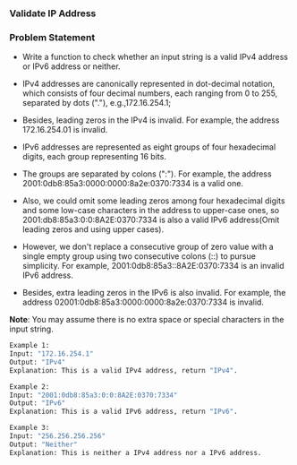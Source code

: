 ### Validate IP Address

### Problem Statement
* Write a function to check whether an input string is a valid IPv4 address or IPv6 address or neither.

* IPv4 addresses are canonically represented in dot-decimal notation, which consists of four decimal numbers, each ranging from 0 to 255, separated by dots ("."), e.g.,172.16.254.1;

* Besides, leading zeros in the IPv4 is invalid. For example, the address 172.16.254.01 is invalid.

* IPv6 addresses are represented as eight groups of four hexadecimal digits, each group representing 16 bits. 

* The groups are separated by colons (":"). For example, the address 2001:0db8:85a3:0000:0000:8a2e:0370:7334 is a valid one. 

* Also, we could omit some leading zeros among four hexadecimal digits and some low-case characters in the address to upper-case ones, so 2001:db8:85a3:0:0:8A2E:0370:7334 is also a valid IPv6 address(Omit leading zeros and using upper cases).

* However, we don't replace a consecutive group of zero value with a single empty group using two consecutive colons (::) to pursue simplicity. For example, 2001:0db8:85a3::8A2E:0370:7334 is an invalid IPv6 address.

* Besides, extra leading zeros in the IPv6 is also invalid. For example, the address 02001:0db8:85a3:0000:0000:8a2e:0370:7334 is invalid.

**Note**: You may assume there is no extra space or special characters in the input string.

```bash
Example 1:
Input: "172.16.254.1"
Output: "IPv4"
Explanation: This is a valid IPv4 address, return "IPv4".

```

```bash
Example 2:
Input: "2001:0db8:85a3:0:0:8A2E:0370:7334"
Output: "IPv6"
Explanation: This is a valid IPv6 address, return "IPv6".

```

```bash
Example 3:
Input: "256.256.256.256"
Output: "Neither"
Explanation: This is neither a IPv4 address nor a IPv6 address.
```